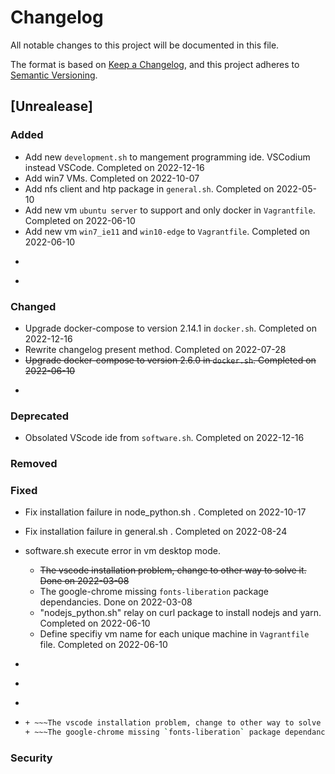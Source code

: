 # Changelog

All notable changes to this project will be documented in this file.

The format is based on [Keep a Changelog](https://keepachangelog.com/en/1.0.0/), 
and this project adheres to [Semantic Versioning](https://semver.org/spec/v2.0.0.html).

## [Unrealease]

### Added

* Add new `development.sh` to mangement programming ide. VSCodium instead VSCode.  Completed on 2022-12-16 
* Add win7 VMs. Completed on 2022-10-07
* Add nfs client and htp package in `general.sh`. Completed on 2022-05-10
* Add new vm `ubuntu server` to support and only docker in `Vagrantfile`. Completed on 2022-06-10
* Add new vm `win7_ie11` and `win10-edge` to `Vagrantfile`. Completed on 2022-06-10
* ~~~Build vagrantfile to support more than one machine. Done on 2022-01-13~~~
* ~~~Change the vagrant private IP range to "192.168.56" as recommended by virtualbox. Done on 2022-01-13~~~

### Changed

* Upgrade docker-compose to version 2.14.1 in `docker.sh`. Completed on 2022-12-16
* Rewrite changelog present method. Completed on 2022-07-28  
* ~~Upgrade docker-compose to version 2.6.0 in `docker.sh`. Completed on 2022-06-10~~
* ~~~Add new package in `general.sh` and `nodejs_python.sh` . Completed on 2022-05-10~~~

### Deprecated 

* Obsolated VScode ide from `software.sh`. Completed on 2022-12-16

### Removed 

### Fixed 

* Fix installation failure in node_python.sh . Completed on 2022-10-17
* Fix installation failure in general.sh . Completed on 2022-08-24
* software.sh execute error in vm desktop mode. 
  + ~~The vscode installation problem, change to other way to solve it. Done on 2022-03-08~~
  + The google-chrome missing `fonts-liberation` package dependancies. Done on 2022-03-08 
  + "nodejs_python.sh" relay on curl package to install nodejs and yarn. Completed on 2022-06-10
  + Define specifiy vm name for each unique machine in `Vagrantfile` file. Completed on 2022-06-10 

* ~~~Add `sudo` to docker_devenv.sh and nodejs_python.sh to prevent write permission issue during update process to OS `/home` folder. Done on 2022-01-13~~~
* ~~~Disable Vagrantgile line 37 `# server.ssh.insert_key= false`. This will cause remote ssh failure. Done on 2022-02-21~~~
* ~~~Disable Vagrantgile line 38 `# server.vm.network "public_network", ip: "192.169.0.98"` public ip. Done on 2022-02-28~~~
* ~~~software.sh execute error in vm desktop mode.~~~
  + ~~~The vscode installation problem, change to other way to solve it. Done on 2022-03-08~~~
  + ~~~The google-chrome missing `fonts-liberation` package dependancies. Done on 2022-03-08~~~ 

### Security

